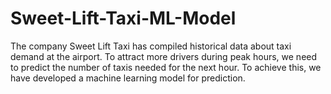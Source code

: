 # Sweet-Lift-Taxi-ML-Model
The company Sweet Lift Taxi has compiled historical data about taxi demand at the airport. To attract more drivers during peak hours, we need to predict the number of taxis needed for the next hour. To achieve this, we have developed a machine learning model for prediction.

